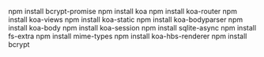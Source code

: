 

npm install bcrypt-promise
npm install koa
npm install koa-router
npm install koa-views
npm install koa-static
npm install koa-bodyparser
npm install koa-body
npm install koa-session
npm install sqlite-async
npm install fs-extra
npm install mime-types
npm install koa-hbs-renderer
npm install bcrypt
